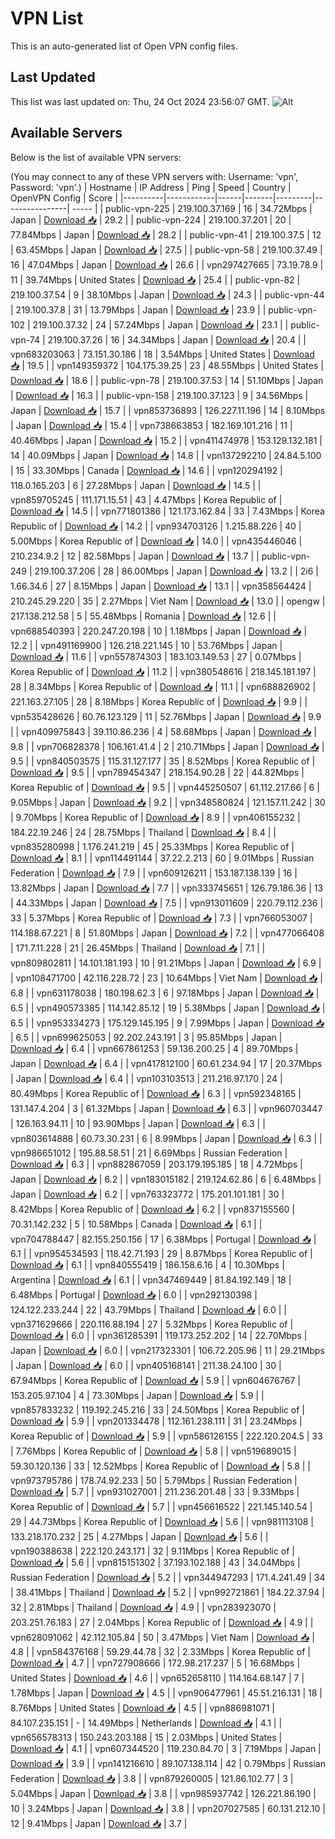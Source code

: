 # VPN List

This is an auto-generated list of Open VPN config files.

## Last Updated

This list was last updated on: Thu, 24 Oct 2024 23:56:07 GMT.
![Alt](https://repobeats.axiom.co/api/embed/186b98318ef1479477931607c1ad7d823f12451f.svg "Repobeats analytics image")

## Available Servers

Below is the list of available VPN servers:

(You may connect to any of these VPN servers with: Username: 'vpn', Password: 'vpn'.)
| Hostname | IP Address | Ping | Speed | Country | OpenVPN Config | Score |
|----------|------------|------|-------|---------|----------------| ----- |
| public-vpn-225 | 219.100.37.169 | 16 | 34.72Mbps | Japan | [Download 📥](./configs/server_0_JP.ovpn) | 29.2 |
| public-vpn-224 | 219.100.37.201 | 20 | 77.84Mbps | Japan | [Download 📥](./configs/server_1_JP.ovpn) | 28.2 |
| public-vpn-41 | 219.100.37.5 | 12 | 63.45Mbps | Japan | [Download 📥](./configs/server_2_JP.ovpn) | 27.5 |
| public-vpn-58 | 219.100.37.49 | 16 | 47.04Mbps | Japan | [Download 📥](./configs/server_3_JP.ovpn) | 26.6 |
| vpn297427665 | 73.19.78.9 | 11 | 39.74Mbps | United States | [Download 📥](./configs/server_4_US.ovpn) | 25.4 |
| public-vpn-82 | 219.100.37.54 | 9 | 38.10Mbps | Japan | [Download 📥](./configs/server_5_JP.ovpn) | 24.3 |
| public-vpn-44 | 219.100.37.8 | 31 | 13.79Mbps | Japan | [Download 📥](./configs/server_6_JP.ovpn) | 23.9 |
| public-vpn-102 | 219.100.37.32 | 24 | 57.24Mbps | Japan | [Download 📥](./configs/server_7_JP.ovpn) | 23.1 |
| public-vpn-74 | 219.100.37.26 | 16 | 34.34Mbps | Japan | [Download 📥](./configs/server_8_JP.ovpn) | 20.4 |
| vpn683203063 | 73.151.30.186 | 18 | 3.54Mbps | United States | [Download 📥](./configs/server_9_US.ovpn) | 19.5 |
| vpn149359372 | 104.175.39.25 | 23 | 48.55Mbps | United States | [Download 📥](./configs/server_10_US.ovpn) | 18.6 |
| public-vpn-78 | 219.100.37.53 | 14 | 51.10Mbps | Japan | [Download 📥](./configs/server_11_JP.ovpn) | 16.3 |
| public-vpn-158 | 219.100.37.123 | 9 | 34.56Mbps | Japan | [Download 📥](./configs/server_12_JP.ovpn) | 15.7 |
| vpn853736893 | 126.227.11.196 | 14 | 8.10Mbps | Japan | [Download 📥](./configs/server_13_JP.ovpn) | 15.4 |
| vpn738663853 | 182.169.101.216 | 11 | 40.46Mbps | Japan | [Download 📥](./configs/server_14_JP.ovpn) | 15.2 |
| vpn411474978 | 153.129.132.181 | 14 | 40.09Mbps | Japan | [Download 📥](./configs/server_15_JP.ovpn) | 14.8 |
| vpn137292210 | 24.84.5.100 | 15 | 33.30Mbps | Canada | [Download 📥](./configs/server_16_CA.ovpn) | 14.6 |
| vpn120294192 | 118.0.165.203 | 6 | 27.28Mbps | Japan | [Download 📥](./configs/server_17_JP.ovpn) | 14.5 |
| vpn859705245 | 111.171.15.51 | 43 | 4.47Mbps | Korea Republic of | [Download 📥](./configs/server_18_KR.ovpn) | 14.5 |
| vpn771801386 | 121.173.162.84 | 33 | 7.43Mbps | Korea Republic of | [Download 📥](./configs/server_19_KR.ovpn) | 14.2 |
| vpn934703126 | 1.215.88.226 | 40 | 5.00Mbps | Korea Republic of | [Download 📥](./configs/server_20_KR.ovpn) | 14.0 |
| vpn435446046 | 210.234.9.2 | 12 | 82.58Mbps | Japan | [Download 📥](./configs/server_21_JP.ovpn) | 13.7 |
| public-vpn-249 | 219.100.37.206 | 28 | 86.00Mbps | Japan | [Download 📥](./configs/server_22_JP.ovpn) | 13.2 |
| 2i6 | 1.66.34.6 | 27 | 8.15Mbps | Japan | [Download 📥](./configs/server_23_JP.ovpn) | 13.1 |
| vpn358564424 | 210.245.29.220 | 35 | 2.27Mbps | Viet Nam | [Download 📥](./configs/server_24_VN.ovpn) | 13.0 |
| opengw | 217.138.212.58 | 5 | 55.48Mbps | Romania | [Download 📥](./configs/server_25_RO.ovpn) | 12.6 |
| vpn688540393 | 220.247.20.198 | 10 | 1.18Mbps | Japan | [Download 📥](./configs/server_26_JP.ovpn) | 12.2 |
| vpn491169900 | 126.218.221.145 | 10 | 53.76Mbps | Japan | [Download 📥](./configs/server_27_JP.ovpn) | 11.6 |
| vpn557874303 | 183.103.149.53 | 27 | 0.07Mbps | Korea Republic of | [Download 📥](./configs/server_28_KR.ovpn) | 11.2 |
| vpn380548616 | 218.145.181.197 | 28 | 8.34Mbps | Korea Republic of | [Download 📥](./configs/server_29_KR.ovpn) | 11.1 |
| vpn688826902 | 221.163.27.105 | 28 | 8.18Mbps | Korea Republic of | [Download 📥](./configs/server_30_KR.ovpn) | 9.9 |
| vpn535428626 | 60.76.123.129 | 11 | 52.76Mbps | Japan | [Download 📥](./configs/server_31_JP.ovpn) | 9.9 |
| vpn409975843 | 39.110.86.236 | 4 | 58.68Mbps | Japan | [Download 📥](./configs/server_32_JP.ovpn) | 9.8 |
| vpn706828378 | 106.161.41.4 | 2 | 210.71Mbps | Japan | [Download 📥](./configs/server_33_JP.ovpn) | 9.5 |
| vpn840503575 | 115.31.127.177 | 35 | 8.52Mbps | Korea Republic of | [Download 📥](./configs/server_34_KR.ovpn) | 9.5 |
| vpn789454347 | 218.154.90.28 | 22 | 44.82Mbps | Korea Republic of | [Download 📥](./configs/server_35_KR.ovpn) | 9.5 |
| vpn445250507 | 61.112.217.66 | 6 | 9.05Mbps | Japan | [Download 📥](./configs/server_36_JP.ovpn) | 9.2 |
| vpn348580824 | 121.157.11.242 | 30 | 9.70Mbps | Korea Republic of | [Download 📥](./configs/server_37_KR.ovpn) | 8.9 |
| vpn406155232 | 184.22.19.246 | 24 | 28.75Mbps | Thailand | [Download 📥](./configs/server_38_TH.ovpn) | 8.4 |
| vpn835280998 | 1.176.241.219 | 45 | 25.33Mbps | Korea Republic of | [Download 📥](./configs/server_39_KR.ovpn) | 8.1 |
| vpn114491144 | 37.22.2.213 | 60 | 9.01Mbps | Russian Federation | [Download 📥](./configs/server_40_RU.ovpn) | 7.9 |
| vpn609126211 | 153.187.138.139 | 16 | 13.82Mbps | Japan | [Download 📥](./configs/server_41_JP.ovpn) | 7.7 |
| vpn333745651 | 126.79.186.36 | 13 | 44.33Mbps | Japan | [Download 📥](./configs/server_42_JP.ovpn) | 7.5 |
| vpn913011609 | 220.79.112.236 | 33 | 5.37Mbps | Korea Republic of | [Download 📥](./configs/server_43_KR.ovpn) | 7.3 |
| vpn766053007 | 114.188.67.221 | 8 | 51.80Mbps | Japan | [Download 📥](./configs/server_44_JP.ovpn) | 7.2 |
| vpn477066408 | 171.7.11.228 | 21 | 26.45Mbps | Thailand | [Download 📥](./configs/server_45_TH.ovpn) | 7.1 |
| vpn809802811 | 14.101.181.193 | 10 | 91.21Mbps | Japan | [Download 📥](./configs/server_46_JP.ovpn) | 6.9 |
| vpn108471700 | 42.116.228.72 | 23 | 10.64Mbps | Viet Nam | [Download 📥](./configs/server_47_VN.ovpn) | 6.8 |
| vpn631178038 | 180.198.62.3 | 6 | 97.18Mbps | Japan | [Download 📥](./configs/server_48_JP.ovpn) | 6.5 |
| vpn490573385 | 114.142.85.12 | 19 | 5.38Mbps | Japan | [Download 📥](./configs/server_49_JP.ovpn) | 6.5 |
| vpn953334273 | 175.129.145.195 | 9 | 7.99Mbps | Japan | [Download 📥](./configs/server_50_JP.ovpn) | 6.5 |
| vpn699625053 | 92.202.243.191 | 3 | 95.85Mbps | Japan | [Download 📥](./configs/server_51_JP.ovpn) | 6.4 |
| vpn667861253 | 59.136.200.25 | 4 | 89.70Mbps | Japan | [Download 📥](./configs/server_52_JP.ovpn) | 6.4 |
| vpn417812100 | 60.61.234.94 | 17 | 20.37Mbps | Japan | [Download 📥](./configs/server_53_JP.ovpn) | 6.4 |
| vpn103103513 | 211.216.97.170 | 24 | 80.49Mbps | Korea Republic of | [Download 📥](./configs/server_54_KR.ovpn) | 6.3 |
| vpn592348165 | 131.147.4.204 | 3 | 61.32Mbps | Japan | [Download 📥](./configs/server_55_JP.ovpn) | 6.3 |
| vpn960703447 | 126.163.94.11 | 10 | 93.90Mbps | Japan | [Download 📥](./configs/server_56_JP.ovpn) | 6.3 |
| vpn803614888 | 60.73.30.231 | 6 | 8.99Mbps | Japan | [Download 📥](./configs/server_57_JP.ovpn) | 6.3 |
| vpn986651012 | 195.88.58.51 | 21 | 6.69Mbps | Russian Federation | [Download 📥](./configs/server_58_RU.ovpn) | 6.3 |
| vpn882867059 | 203.179.195.185 | 18 | 4.72Mbps | Japan | [Download 📥](./configs/server_59_JP.ovpn) | 6.2 |
| vpn183015182 | 219.124.62.86 | 6 | 6.48Mbps | Japan | [Download 📥](./configs/server_60_JP.ovpn) | 6.2 |
| vpn763323772 | 175.201.101.181 | 30 | 8.42Mbps | Korea Republic of | [Download 📥](./configs/server_61_KR.ovpn) | 6.2 |
| vpn837155560 | 70.31.142.232 | 5 | 10.58Mbps | Canada | [Download 📥](./configs/server_62_CA.ovpn) | 6.1 |
| vpn704788447 | 82.155.250.156 | 17 | 6.38Mbps | Portugal | [Download 📥](./configs/server_63_PT.ovpn) | 6.1 |
| vpn954534593 | 118.42.71.193 | 29 | 8.87Mbps | Korea Republic of | [Download 📥](./configs/server_64_KR.ovpn) | 6.1 |
| vpn840555419 | 186.158.6.16 | 4 | 10.30Mbps | Argentina | [Download 📥](./configs/server_65_AR.ovpn) | 6.1 |
| vpn347469449 | 81.84.192.149 | 18 | 6.48Mbps | Portugal | [Download 📥](./configs/server_66_PT.ovpn) | 6.0 |
| vpn292130398 | 124.122.233.244 | 22 | 43.79Mbps | Thailand | [Download 📥](./configs/server_67_TH.ovpn) | 6.0 |
| vpn371629666 | 220.116.88.194 | 27 | 5.32Mbps | Korea Republic of | [Download 📥](./configs/server_68_KR.ovpn) | 6.0 |
| vpn361285391 | 119.173.252.202 | 14 | 22.70Mbps | Japan | [Download 📥](./configs/server_69_JP.ovpn) | 6.0 |
| vpn217323301 | 106.72.205.96 | 11 | 29.21Mbps | Japan | [Download 📥](./configs/server_70_JP.ovpn) | 6.0 |
| vpn405168141 | 211.38.24.100 | 30 | 67.94Mbps | Korea Republic of | [Download 📥](./configs/server_71_KR.ovpn) | 5.9 |
| vpn604676767 | 153.205.97.104 | 4 | 73.30Mbps | Japan | [Download 📥](./configs/server_72_JP.ovpn) | 5.9 |
| vpn857833232 | 119.192.245.216 | 33 | 24.50Mbps | Korea Republic of | [Download 📥](./configs/server_73_KR.ovpn) | 5.9 |
| vpn201334478 | 112.161.238.111 | 31 | 23.24Mbps | Korea Republic of | [Download 📥](./configs/server_74_KR.ovpn) | 5.9 |
| vpn586126155 | 222.120.204.5 | 33 | 7.76Mbps | Korea Republic of | [Download 📥](./configs/server_75_KR.ovpn) | 5.8 |
| vpn519689015 | 59.30.120.136 | 33 | 12.52Mbps | Korea Republic of | [Download 📥](./configs/server_76_KR.ovpn) | 5.8 |
| vpn973795786 | 178.74.92.233 | 50 | 5.79Mbps | Russian Federation | [Download 📥](./configs/server_77_RU.ovpn) | 5.7 |
| vpn931027001 | 211.236.201.48 | 33 | 9.33Mbps | Korea Republic of | [Download 📥](./configs/server_78_KR.ovpn) | 5.7 |
| vpn456616522 | 221.145.140.54 | 29 | 44.73Mbps | Korea Republic of | [Download 📥](./configs/server_79_KR.ovpn) | 5.6 |
| vpn981113108 | 133.218.170.232 | 25 | 4.27Mbps | Japan | [Download 📥](./configs/server_80_JP.ovpn) | 5.6 |
| vpn190388638 | 222.120.243.171 | 32 | 9.11Mbps | Korea Republic of | [Download 📥](./configs/server_81_KR.ovpn) | 5.6 |
| vpn815151302 | 37.193.102.188 | 43 | 34.04Mbps | Russian Federation | [Download 📥](./configs/server_82_RU.ovpn) | 5.2 |
| vpn344947293 | 171.4.241.49 | 34 | 38.41Mbps | Thailand | [Download 📥](./configs/server_83_TH.ovpn) | 5.2 |
| vpn992721861 | 184.22.37.94 | 32 | 2.81Mbps | Thailand | [Download 📥](./configs/server_84_TH.ovpn) | 4.9 |
| vpn283923070 | 203.251.76.183 | 27 | 2.04Mbps | Korea Republic of | [Download 📥](./configs/server_85_KR.ovpn) | 4.9 |
| vpn628091062 | 42.112.105.84 | 50 | 3.47Mbps | Viet Nam | [Download 📥](./configs/server_86_VN.ovpn) | 4.8 |
| vpn584376168 | 59.29.44.78 | 32 | 2.33Mbps | Korea Republic of | [Download 📥](./configs/server_87_KR.ovpn) | 4.7 |
| vpn727908666 | 172.98.217.237 | 5 | 16.68Mbps | United States | [Download 📥](./configs/server_88_US.ovpn) | 4.6 |
| vpn652658110 | 114.164.68.147 | 7 | 1.78Mbps | Japan | [Download 📥](./configs/server_89_JP.ovpn) | 4.5 |
| vpn906477961 | 45.51.216.131 | 18 | 8.76Mbps | United States | [Download 📥](./configs/server_90_US.ovpn) | 4.5 |
| vpn886981071 | 84.107.235.151 | - | 14.49Mbps | Netherlands | [Download 📥](./configs/server_91_NL.ovpn) | 4.1 |
| vpn656578313 | 150.243.203.188 | 15 | 2.03Mbps | United States | [Download 📥](./configs/server_92_US.ovpn) | 4.1 |
| vpn607344520 | 119.230.84.70 | 3 | 7.19Mbps | Japan | [Download 📥](./configs/server_93_JP.ovpn) | 3.9 |
| vpn141216610 | 89.107.138.114 | 42 | 0.79Mbps | Russian Federation | [Download 📥](./configs/server_94_RU.ovpn) | 3.8 |
| vpn879260005 | 121.86.102.77 | 3 | 5.04Mbps | Japan | [Download 📥](./configs/server_95_JP.ovpn) | 3.8 |
| vpn985937742 | 126.221.86.190 | 10 | 3.24Mbps | Japan | [Download 📥](./configs/server_96_JP.ovpn) | 3.8 |
| vpn207027585 | 60.131.212.10 | 12 | 9.41Mbps | Japan | [Download 📥](./configs/server_97_JP.ovpn) | 3.7 |
